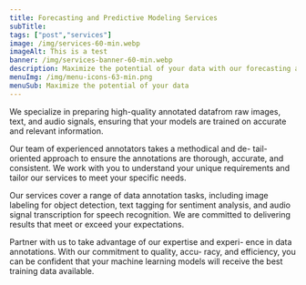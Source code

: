 ```yaml
---
title: Forecasting and Predictive Modeling Services
subTitle: 
tags: ["post","services"]
image: /img/services-60-min.webp
imageAlt: This is a test
banner: /img/services-banner-60-min.webp
description: Maximize the potential of your data with our forecasting and predictive modeling services.
menuImg: /img/menu-icons-63-min.png
menuSub: Maximize the potential of your data
---
```


We specialize in preparing high-quality annotated datafrom raw images, text, and audio signals, ensuring that your models are trained on accurate and relevant information.  

Our team of experienced annotators takes a methodical and de- tail-oriented approach to ensure the annotations are thorough, accurate, and consistent. We work with you to understand your unique requirements and tailor our services to meet your specific needs.  
  
Our services cover a range of data annotation tasks, including image labeling for object detection, text tagging for sentiment analysis, and audio signal transcription for speech recognition. We are committed to delivering results that meet or exceed your expectations.

Partner with us to take advantage of our expertise and experi- ence in data annotations. With our commitment to quality, accu- racy, and efficiency, you can be confident that your machine learning models will receive the best training data
available.